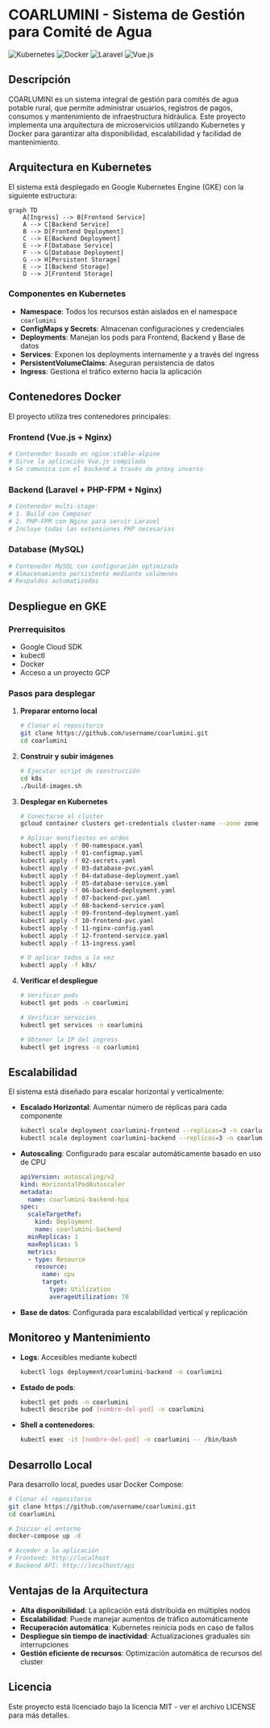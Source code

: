 # COARLUMINI - Sistema de Gestión para Comité de Agua

![Kubernetes](https://img.shields.io/badge/kubernetes-326CE5?style=for-the-badge&logo=kubernetes&logoColor=white)
![Docker](https://img.shields.io/badge/docker-2496ED?style=for-the-badge&logo=docker&logoColor=white)
![Laravel](https://img.shields.io/badge/Laravel-FF2D20?style=for-the-badge&logo=laravel&logoColor=white)
![Vue.js](https://img.shields.io/badge/Vue.js-4FC08D?style=for-the-badge&logo=vue.js&logoColor=white)

## Descripción

COARLUMINI es un sistema integral de gestión para comités de agua potable rural, que permite administrar usuarios, registros de pagos, consumos y mantenimiento de infraestructura hidráulica. Este proyecto implementa una arquitectura de microservicios utilizando Kubernetes y Docker para garantizar alta disponibilidad, escalabilidad y facilidad de mantenimiento.

## Arquitectura en Kubernetes

El sistema está desplegado en Google Kubernetes Engine (GKE) con la siguiente estructura:

```mermaid
graph TD
    A[Ingress] --> B[Frontend Service]
    A --> C[Backend Service]
    B --> D[Frontend Deployment]
    C --> E[Backend Deployment]
    E --> F[Database Service]
    F --> G[Database Deployment]
    G --> H[Persistent Storage]
    E --> I[Backend Storage]
    D --> J[Frontend Storage]
```

### Componentes en Kubernetes

- **Namespace**: Todos los recursos están aislados en el namespace `coarlumini`
- **ConfigMaps y Secrets**: Almacenan configuraciones y credenciales
- **Deployments**: Manejan los pods para Frontend, Backend y Base de datos
- **Services**: Exponen los deployments internamente y a través del ingress
- **PersistentVolumeClaims**: Aseguran persistencia de datos
- **Ingress**: Gestiona el tráfico externo hacia la aplicación

## Contenedores Docker

El proyecto utiliza tres contenedores principales:

### Frontend (Vue.js + Nginx)

```dockerfile
# Contenedor basado en nginx:stable-alpine
# Sirve la aplicación Vue.js compilada
# Se comunica con el backend a través de proxy inverso
```

### Backend (Laravel + PHP-FPM + Nginx)

```dockerfile
# Contenedor multi-stage:
# 1. Build con Composer
# 2. PHP-FPM con Nginx para servir Laravel
# Incluye todas las extensiones PHP necesarias
```

### Database (MySQL)

```dockerfile
# Contenedor MySQL con configuración optimizada
# Almacenamiento persistente mediante volúmenes
# Respaldos automatizados
```

## Despliegue en GKE

### Prerrequisitos

- Google Cloud SDK
- kubectl
- Docker
- Acceso a un proyecto GCP

### Pasos para desplegar

1. **Preparar entorno local**
   ```bash
   # Clonar el repositorio
   git clone https://github.com/username/coarlumini.git
   cd coarlumini
   ```

2. **Construir y subir imágenes**
   ```bash
   # Ejecutar script de construcción
   cd k8s
   ./build-images.sh
   ```

3. **Desplegar en Kubernetes**
   ```bash
   # Conectarse al cluster
   gcloud container clusters get-credentials cluster-name --zone zone --project project-id

   # Aplicar manifiestos en orden
   kubectl apply -f 00-namespace.yaml
   kubectl apply -f 01-configmap.yaml
   kubectl apply -f 02-secrets.yaml
   kubectl apply -f 03-database-pvc.yaml
   kubectl apply -f 04-database-deployment.yaml
   kubectl apply -f 05-database-service.yaml
   kubectl apply -f 06-backend-deployment.yaml
   kubectl apply -f 07-backend-pvc.yaml
   kubectl apply -f 08-backend-service.yaml
   kubectl apply -f 09-frontend-deployment.yaml
   kubectl apply -f 10-frontend-pvc.yaml
   kubectl apply -f 11-nginx-config.yaml
   kubectl apply -f 12-frontend-service.yaml
   kubectl apply -f 13-ingress.yaml

   # O aplicar todos a la vez
   kubectl apply -f k8s/
   ```

4. **Verificar el despliegue**
   ```bash
   # Verificar pods
   kubectl get pods -n coarlumini

   # Verificar servicios
   kubectl get services -n coarlumini

   # Obtener la IP del ingress
   kubectl get ingress -n coarlumini
   ```

## Escalabilidad

El sistema está diseñado para escalar horizontal y verticalmente:

- **Escalado Horizontal**: Aumentar número de réplicas para cada componente
  ```bash
  kubectl scale deployment coarlumini-frontend --replicas=3 -n coarlumini
  kubectl scale deployment coarlumini-backend --replicas=3 -n coarlumini
  ```

- **Autoscaling**: Configurado para escalar automáticamente basado en uso de CPU
  ```yaml
  apiVersion: autoscaling/v2
  kind: HorizontalPodAutoscaler
  metadata:
    name: coarlumini-backend-hpa
  spec:
    scaleTargetRef:
      kind: Deployment
      name: coarlumini-backend
    minReplicas: 1
    maxReplicas: 5
    metrics:
    - type: Resource
      resource:
        name: cpu
        target:
          type: Utilization
          averageUtilization: 70
  ```

- **Base de datos**: Configurada para escalabilidad vertical y replicación

## Monitoreo y Mantenimiento

- **Logs**: Accesibles mediante kubectl
  ```bash
  kubectl logs deployment/coarlumini-backend -n coarlumini
  ```

- **Estado de pods**:
  ```bash
  kubectl get pods -n coarlumini
  kubectl describe pod [nombre-del-pod] -n coarlumini
  ```

- **Shell a contenedores**:
  ```bash
  kubectl exec -it [nombre-del-pod] -n coarlumini -- /bin/bash
  ```

## Desarrollo Local

Para desarrollo local, puedes usar Docker Compose:

```bash
# Clonar el repositorio
git clone https://github.com/username/coarlumini.git
cd coarlumini

# Iniciar el entorno
docker-compose up -d

# Acceder a la aplicación
# Frontend: http://localhost
# Backend API: http://localhost/api
```

## Ventajas de la Arquitectura

- **Alta disponibilidad**: La aplicación está distribuida en múltiples nodos
- **Escalabilidad**: Puede manejar aumentos de tráfico automáticamente
- **Recuperación automática**: Kubernetes reinicia pods en caso de fallos
- **Despliegue sin tiempo de inactividad**: Actualizaciones graduales sin interrupciones
- **Gestión eficiente de recursos**: Optimización automática de recursos del cluster

## Licencia

Este proyecto está licenciado bajo la licencia MIT - ver el archivo LICENSE para más detalles.